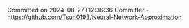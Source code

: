 Committed on 2024-08-27T12:36:36 
Committer - https://github.com/Tsun0193/Neural-Network-Approximation